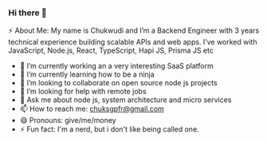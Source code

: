 ### Hi there 👋

⚡ About Me: My name is Chukwudi and I’m a Backend Engineer with 3 years technical experience building scalable APIs and web apps. I’ve worked with JavaScript, Node.js, React, TypeScript, Hapi JS, Prisma JS etc

- 🔭 I’m currently working an a very interesting SaaS platform
- 🌱 I’m currently learning how to be a ninja
- 👯 I’m looking to collaborate on open source node js projects 
- 🤔 I’m looking for help with remote jobs
- 💬 Ask me about node js, system architecture and micro services
- 📫 How to reach me: chuksgpfr@gmail.com
- 😄 Pronouns: give/me/money
- ⚡ Fun fact: I'm a nerd, but i don't like being called one.
<!--
**chuksgpfr/chuksgpfr** is a ✨ _special_ ✨ repository because its `README.md` (this file) appears on your GitHub profile.

Here are some ideas to get you started:

- 🔭 I’m currently working on ...
- 🌱 I’m currently learning ...
- 👯 I’m looking to collaborate on ...
- 🤔 I’m looking for help with ...
- 💬 Ask me about ...
- 📫 How to reach me: ...
- 😄 Pronouns: ...
- ⚡ Fun fact: ...
-->
